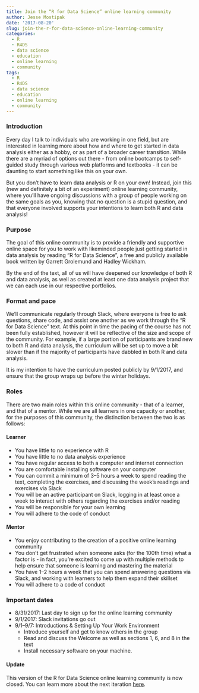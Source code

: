 ```yaml
---
title: Join the “R for Data Science” online learning community
author: Jesse Mostipak
date: '2017-08-20'
slug: join-the-r-for-data-science-online-learning-community
categories:
  - R
  - R4DS
  - data science
  - education
  - online learning
  - community
tags:
  - R
  - R4DS
  - data science
  - education
  - online learning
  - community
---
```


### Introduction  

Every day I talk to individuals who are working in one field, but are interested in learning more about how and where to get started in data analysis either as a hobby, or as part of a broader career transition. While there are a myriad of options out there - from online bootcamps to self-guided study through various web platforms and textbooks - it can be daunting to start something like this on your own.  

But you don’t have to learn data analysis or R on your own! Instead, join this (new and definitely a bit of an experiment) online learning community, where you’ll have ongoing discussions with a group of people working on the same goals as you, knowing that no question is a stupid question, and that everyone involved supports your intentions to learn both R and data analysis!  

### Purpose  
The goal of this online community is to provide a friendly and supportive online space for you to work with likeminded people just getting started in data analysis by reading “R for Data Science”, a free and publicly available book written by Garrett Grolemund and Hadley Wickham.  

By the end of the text, all of us will have deepened our knowledge of both R and data analysis, as well as created at least one data analysis project that we can each use in our respective portfolios.  

### Format and pace  
We’ll communicate regularly through Slack, where everyone is free to ask questions, share code, and assist one another as we work through the “R for Data Science” text.
At this point in time the pacing of the course has not been fully established, however it will be reflective of the size and scope of the community. For example, if a large portion of participants are brand new to both R and data analysis, the curriculum will be set up to move a bit slower than if the majority of participants have dabbled in both R and data analysis.  

It is my intention to have the curriculum posted publicly by 9/1/2017, and ensure that the group wraps up before the winter holidays.  

### Roles
There are two main roles within this online community - that of a learner, and that of a mentor. While we are all learners in one capacity or another, for the purposes of this community, the distinction between the two is as follows:  

#### Learner
* You have little to no experience with R
* You have little to no data analysis experience
* You have regular access to both a computer and internet connection
* You are comfortable installing software on your computer
* You can commit a minimum of 3–5 hours a week to spend reading the text, completing the exercises, and discussing the week’s readings and exercises via Slack
* You will be an active participant on Slack, logging in at least once a week to interact with others regarding the exercises and/or reading
* You will be responsible for your own learning
* You will adhere to the code of conduct

#### Mentor
* You enjoy contributing to the creation of a positive online learning community
* You don’t get frustrated when someone asks (for the 100th time) what a factor is - in fact, you’re excited to come up with multiple methods to help ensure that someone is learning and mastering the material
* You have 1–2 hours a week that you can spend answering questions via Slack, and working with learners to help them expand their skillset
* You will adhere to a code of conduct

### Important dates
* 8/31/2017: Last day to sign up for the online learning community
* 9/1/2017: Slack invitations go out
* 9/1–9/7: Introductions & Setting Up Your Work Environment
  + Introduce yourself and get to know others in the group
  + Read and discuss the Welcome as well as sections 1, 6, and 8 in the text
  + Install necessary software on your machine.

#### Update
This version of the R for Data Science online learning community is now closed. You can learn more about the next iteration [here](https://www.jessemaegan.com/post/r4ds-the-next-iteration/).
